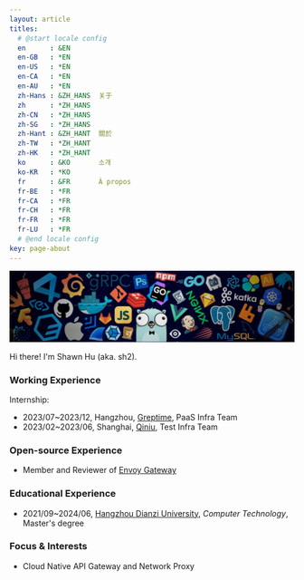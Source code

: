 ```yaml
---
layout: article
titles:
  # @start locale config
  en      : &EN
  en-GB   : *EN
  en-US   : *EN
  en-CA   : *EN
  en-AU   : *EN
  zh-Hans : &ZH_HANS  关于
  zh      : *ZH_HANS
  zh-CN   : *ZH_HANS
  zh-SG   : *ZH_HANS
  zh-Hant : &ZH_HANT  關於
  zh-TW   : *ZH_HANT
  zh-HK   : *ZH_HANT
  ko      : &KO       소개
  ko-KR   : *KO
  fr      : &FR       À propos
  fr-BE   : *FR
  fr-CA   : *FR
  fr-CH   : *FR
  fr-FR   : *FR
  fr-LU   : *FR
  # @end locale config
key: page-about
---
```


![cover](https://raw.githubusercontent.com/shawnh2/shawnh2.github.io/master/assets/about-cover.jpeg)

Hi there! I'm Shawn Hu (aka. sh2).

### Working Experience

Internship:

- 2023/07~2023/12, Hangzhou, [Greptime](https://www.greptime.com/), PaaS Infra Team
- 2023/02~2023/06, Shanghai, [Qiniu](https://www.qiniu.com/), Test Infra Team

### Open-source Experience

- Member and Reviewer of [Envoy Gateway](https://github.com/envoyproxy/gateway)

### Educational Experience

- 2021/09~2024/06, [Hangzhou Dianzi University](https://www.hdu.edu.cn/main.htm), _Computer Technology_, Master's degree

### Focus & Interests

- Cloud Native API Gateway and Network Proxy
